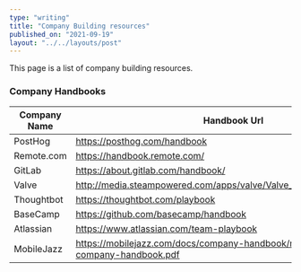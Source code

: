 ```yaml
---
type: "writing"
title: "Company Building resources"
published_on: "2021-09-19"
layout: "../../layouts/post"
---
```


This page is a list of company building resources.

### Company Handbooks

| Company Name | Handbook Url                                                                  |
| ------------ | ----------------------------------------------------------------------------- |
| PostHog      | https://posthog.com/handbook                                                  |
| Remote.com   | https://handbook.remote.com/                                                  |
| GitLab       | https://about.gitlab.com/handbook/                                            |
| Valve        | http://media.steampowered.com/apps/valve/Valve_Handbook_LowRes.pdf            |
| Thoughtbot   | https://thoughtbot.com/playbook                                               |
| BaseCamp     | https://github.com/basecamp/handbook                                          |
| Atlassian    | https://www.atlassian.com/team-playbook                                       |
| MobileJazz   | https://mobilejazz.com/docs/company-handbook/mobile-jazz-company-handbook.pdf |
